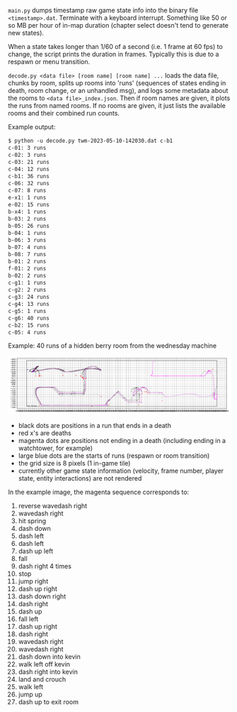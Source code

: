 
`main.py`
dumps timestamp raw game state info into the binary file `<timestamp>.dat`. Terminate with a keyboard interrupt. Something like 50 or so MB per hour of in-map duration (chapter select doesn't tend to generate new states).

When a state takes longer than 1/60 of a second (i.e. 1 frame at 60 fps) to change, the script prints the duration in frames. Typically this is due to a respawn or menu transition.

`decode.py <data file> [room name] [room name] ...`
loads the data file, chunks by room, splits up rooms into 'runs' (sequences of states ending in death, room change, or an unhandled msg), and logs some metadata about the rooms to `<data file>_index.json`. Then if room names are given, it plots the runs from named rooms. If no rooms are given, it just lists the available rooms and their combined run counts.

Example output:
```
$ python -u decode.py twm-2023-05-10-142030.dat c-b1
c-01: 3 runs
c-02: 3 runs
c-03: 21 runs
c-04: 12 runs
c-b1: 36 runs
c-06: 32 runs
c-07: 8 runs
e-x1: 1 runs
e-02: 15 runs
b-x4: 1 runs
b-03: 2 runs
b-05: 26 runs
b-04: 1 runs
b-06: 3 runs
b-07: 4 runs
b-08: 7 runs
b-01: 2 runs
f-01: 2 runs
b-02: 2 runs
c-g1: 1 runs
c-g2: 2 runs
c-g3: 24 runs
c-g4: 13 runs
c-g5: 1 runs
c-g6: 40 runs
c-b2: 15 runs
c-05: 4 runs
```

Example: 40 runs of a hidden berry room from the wednesday machine

![image](example_twm-c-b1.png)

* black dots are positions in a run that ends in a death
* red x's are deaths
* magenta dots are positions not ending in a death (including ending in a watchtower, for example)
* large blue dots are the starts of runs (respawn or room transition)
* the grid size is 8 pixels (1 in-game tile)
* currently other game state information (velocity, frame number, player state, entity interactions) are not rendered

In the example image, the magenta sequence corresponds to:
1. reverse wavedash right
1. wavedash right
1. hit spring
1. dash down
1. dash left
1. dash left
1. dash up left
1. fall
1. dash right 4 times
1. stop
1. jump right
1. dash up right
1. dash down right
1. dash right
1. dash up
1. fall left
1. dash up right
1. dash right
1. wavedash right
1. wavedash right
1. dash down into kevin
1. walk left off kevin
1. dash right into kevin
1. land and crouch
1. walk left
1. jump up
1. dash up to exit room

